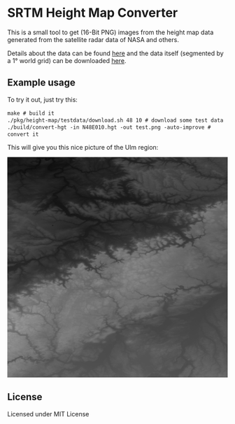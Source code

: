 # SRTM Height Map Converter

This is a small tool to get (16-Bit PNG) images from the height map data 
generated from the satellite radar data of NASA and others.

Details about the data can be found [here](https://dds.cr.usgs.gov/srtm/version2_1/Documentation/) and the data itself (segmented by a 1° world grid) can be downloaded [here](https://dds.cr.usgs.gov/srtm/version2_1/SRTM3/).

## Example usage

To try it out, just try this:

```shell script
make # build it
./pkg/height-map/testdata/download.sh 48 10 # download some test data
./build/convert-hgt -in N48E010.hgt -out test.png -auto-improve # convert it
```

This will give you this nice picture of the Ulm region:

![Ulm Topography](./docs/example-out.png)

## License

Licensed under MIT License
